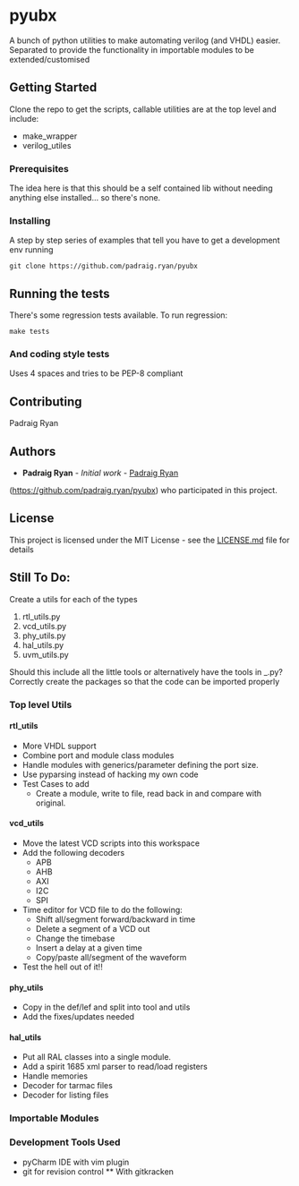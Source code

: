 # pyubx

A bunch of python utilities to make automating verilog (and VHDL) easier. Separated to provide the functionality in importable modules to be extended/customised

## Getting Started

Clone the repo to get the scripts, callable utilities are at the top level and include:

* make_wrapper
* verilog_utiles

### Prerequisites

The idea here is that this should be a self contained lib without needing anything else installed... so there's none.


### Installing

A step by step series of examples that tell you have to get a development env running


```
git clone https://github.com/padraig.ryan/pyubx
```

## Running the tests

There's some regression tests available. To run regression:
```
make tests
```

### And coding style tests

Uses 4 spaces and tries to be PEP-8 compliant

## Contributing

Padraig Ryan

## Authors

* **Padraig Ryan** - *Initial work* - [Padraig Ryan](https://github.com/padraig.ryan)

(https://github.com/padraig.ryan/pyubx) who participated in this project.

## License

This project is licensed under the MIT License - see the [LICENSE.md](LICENSE.md) file for details

## Still To Do:

Create a utils for each of the types

<ol>
<li> rtl_utils.py
<li> vcd_utils.py
<li> phy_utils.py
<li> hal_utils.py
<LI> uvm_utils.py
</ol>

Should this include all the little tools or alternatively have the tools in <type>_<tool>.py?
Correctly create the packages so that the code can be imported properly

### Top level Utils
#### rtl_utils
* More VHDL support
* Combine port and module class modules
* Handle modules with generics/parameter defining the port size.
* Use pyparsing instead of hacking my own code
* Test Cases to add
  * Create a module, write to file, read back in and compare with original.

#### vcd_utils
* Move the latest VCD scripts into this workspace
* Add the following decoders
  * APB
  * AHB
  * AXI
  * I2C
  * SPI
 * Time editor for VCD file to do the following:
   * Shift all/segment forward/backward in time
   * Delete a segment of a VCD out
   * Change the timebase
   * Insert a delay at a given time
   * Copy/paste all/segment of the waveform
 * Test the hell out of it!!

#### phy_utils
 * Copy in the def/lef and split into tool and utils
 * Add the fixes/updates needed

#### hal_utils
 * Put all RAL classes into a single module.
 * Add a spirit 1685 xml parser to read/load registers
 * Handle memories
 * Decoder for tarmac files
 * Decoder for listing files

### Importable Modules

### Development Tools Used
 * pyCharm IDE with vim plugin
 * git for revision control
 ** With gitkracken

